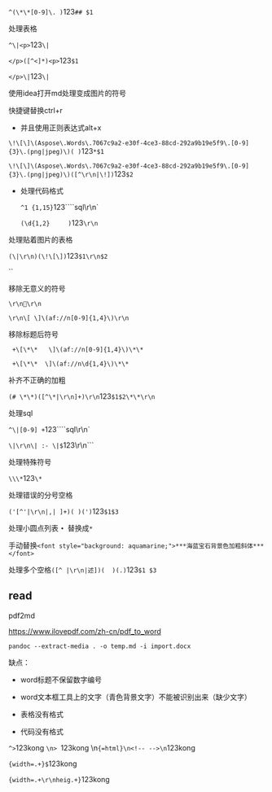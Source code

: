 `^(\*\*[0-9]\. )`123`## $1`



处理表格

`^\|<p>`123`\|`

`</p>([^<]*)<p>`123`$1`

`</p>\|`123`\|`



使用idea打开md处理变成图片的符号

快捷键替换ctrl+r

* 并且使用正则表达式alt+x

`\!\[\]\(Aspose\.Words\.7067c9a2-e30f-4ce3-88cd-292a9b19e5f9\.[0-9]{3}\.(png|jpeg)\)( )`123`*$1`

`\!\[\]\(Aspose\.Words\.7067c9a2-e30f-4ce3-88cd-292a9b19e5f9\.[0-9]{3}\.(png|jpeg)\)([^\r\n|\!])`123`$2`

* 处理代码格式

  `^1 {1,15}`123````sql\r\n`

  `(\d{1,2}     )`123`\r\n`



处理贴着图片的表格

`(\|\r\n)(\!\[\])`123`$1\r\n$2`

``

移除无意义的符号

`\r\n\r\n`

`\r\n\[	\]\(af://n[0-9]{1,4}\)\r\n`

移除标题后符号

` +\[\*\*   \]\(af://n[0-9]{1,4}\)\*\*`

` +\[\*\*  \]\(af://n\d{1,4}\)\*\*`



补齐不正确的加粗

`(# \*\*)([^\*|\r\n]+)\r\n`123`$1$2\*\*\r\n`



处理sql

`^\|[0-9] +`123````sql\r\n`

`\|\r\n\| :- \|$`123\r\n```



处理特殊符号

`\\\*`123`\*`



处理错误的分号空格

`('[^'|\r\n|,| ]+)( )(')`123`$1$3`

处理小圆点列表
`• `替换成`* `



手动替换`<font style="background: aquamarine;">***海蓝宝石背景色加粗斜体***</font>`



处理多个空格`([^ |\r\n|述])(  )(.)`123`$1 $3`



## read

pdf2md

https://www.ilovepdf.com/zh-cn/pdf_to_word

```shell
pandoc --extract-media . -o temp.md -i import.docx
```

缺点：

* word标题不保留数字编号

* word文本框工具上的文字（青色背景文字）不能被识别出来（缺少文字）
* 表格没有格式
* 代码没有格式

`^>`123kong
`\n> `123kong
\n```{=html}\n<!-- -->\n```123kong



`{width=.+}$`123kong

`{width=.+\r\nheig.+}`123kong